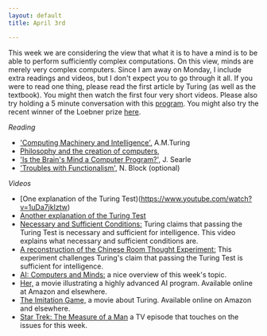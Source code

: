 ```yaml
---
layout: default
title: April 3rd

---
```


This week we are considering the view that what it is to have a mind is to be able to perform sufficiently complex computations. On this view, minds are merely very complex computers. Since I am away on Monday, I include extra readings and videos, but I don't expect you to go through  it all. If you were to read one thing, please read the first article by Turing (as well as the textbook). You might then watch the first four very short videos. Please also try holding a 5 minute conversation with this [program](http://www.cleverbot.com). You might also try the recent winner of the Loebner prize [here](http://www.mitsuku.com). 


*Reading*

+ ['Computing Machinery and Intelligence',](/Teaching/Mind/Functionalism/turing.pdf) A.M.Turing
+ [Philosophy and the creation of computers,](https://www.theatlantic.com/technology/archive/2017/03/aristotle-computer/518697/) 
+ ['Is the Brain's Mind a Computer Program?',](/Teaching/Mind/Functionalism/SearleBrain.pdf) J. Searle
+ ['Troubles with Functionalism',](/Teaching/Mind/Functionalism/Block.pdf) N. Block (optional)

*Videos* 

+ [One explanation of the Turing Test)(https://www.youtube.com/watch?v=1uDa7jkIztw)
+ [Another explanation of the Turing Test](https://www.youtube.com/watch?v=3wLqsRLvV-c)
+ [Necessary and Sufficient Conditions:](https://www.youtube.com/watch?v=5LqNm9d2__I) Turing claims that passing the Turing Test is necessary and sufficient for intelligence. This video explains what necessary and sufficient conditions are.  
+ [A reconstruction of the Chinese Room Thought Experiment:](https://www.youtube.com/watch?v=D0MD4sRHj1M) This experiment challenges Turing's claim that passing the Turing Test is sufficient for intelligence. 
+ [AI: Computers and Minds:](https://www.youtube.com/watch?v=7fLNVP5yKt0) a nice overview of this week's topic. 
+ [Her,](http://www.imdb.com/title/tt1798709/) a movie illustrating a highly advanced AI program. Available online at Amazon and elsewhere.  
+ [The Imitation Game,](http://theimitationgamemovie.com) a movie about Turing. Available online on Amazon and elsewhere. 
+ [Star Trek: The Measure of a Man](http://www.imdb.com/title/tt0708807/) a TV episode that touches on the issues for this week. 
	

